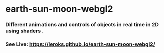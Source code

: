 # earth-sun-moon-webgl2
### Different animations and controls of objects in real time in 2D using shaders.
### See Live: https://leroks.github.io/earth-sun-moon-webgl2/
